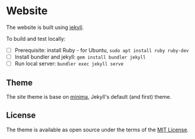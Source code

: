 # Website

The website is built using [jekyll](https://jekyllrb.com/).

To build and test locally:
- [ ] Prerequisite: install Ruby - for Ubuntu, `sudo apt install ruby ruby-dev`
- [ ] Install bundler and jekyll: `gem install bundler jekyll`
- [ ] Run local server: `bundler exec jekyll serve`

## Theme

The site theme is base on [minima](https://jekyll.github.io/minima/), Jekyll's default (and
first) theme.

## License

The theme is available as open source under the terms of the [MIT License](http://opensource.org/licenses/MIT).

